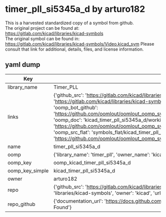 # timer_pll_si5345a_d by arturo182  
This is a harvested standardized copy of a symbol from github.  
The original project can be found at:  
https://gitlab.com/kicad/libraries/kicad-symbols  
The original symbol can be found in:
https://gitlab.com/kicad/libraries/kicad-symbols/Video.kicad_sym
Please consult that link for additional, details, files, and license information.  
## yaml dump  
| Key | Value |  
| --- | --- |  
| library_name | Timer_PLL |  
| links | {'github_src': 'https://gitlab.com/kicad/libraries/kicad-symbols/Video.kicad_sym', 'github_src_repo': 'https://gitlab.com/kicad/libraries/kicad-symbols', 'oomp_bot': 'kicad_timer_pll_si5345a_d/working', 'oomp_bot_github': 'https://github.com/oomlout/oomlout_oomp_symbol_bot/tree/main/kicad_timer_pll_si5345a_d/working', 'oomp_doc': 'kicad_timer_pll_si5345a_d/working', 'oomp_doc_github': 'https://github.com/oomlout/oomlout_oomp_symbol_doc/tree/main/kicad_timer_pll_si5345a_d/working', 'oomp_src_flat': 'symbols_flat/kicad_timer_pll_si5345a_d/working', 'oomp_src_flat_github': 'https://github.com/oomlout/oomlout_oomp_symbol_src/tree/main/kicad_timer_pll_si5345a_d/working'} |  
| name | timer_pll_si5345a_d |  
| oomp | {'library_name': 'timer_pll', 'owner_name': 'kicad', 'symbol_name': 'timer_pll_si5345a_d'} |  
| oomp_key | oomp_kicad_timer_pll_si5345a_d |  
| oomp_key_simple | kicad_timer_pll_si5345a_d |  
| owner | arturo182 |  
| repo | {'github_src': 'https://gitlab.com/kicad/libraries/kicad-symbols/Video.kicad_sym', 'name': 'libraries/kicad-symbols', 'owner': 'kicad', 'url': 'https://gitlab.com/kicad/libraries/kicad-symbols'} |  
| repo_github | {'documentation_url': 'https://docs.github.com/rest/repos/repos#get-a-repository', 'message': 'Not Found'} |  

